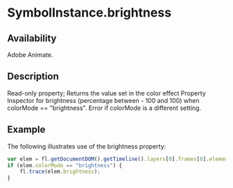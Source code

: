 # SymbolInstance.brightness

## Availability

Adobe Animate.

## Description

Read-only property; Returns the value set in the color effect Property Inspector for brightness (percentage between - 100 and 100) when colorMode == "brightness". Error if colorMode is a different setting.

## Example

The following illustrates use of the brightness property:

```javascript
var elem = fl.getDocumentDOM().getTimeline().layers[0].frames[0].elements[0];
if (elem.colorMode == "brightness") {
    fl.trace(elem.brightness);
}
```
